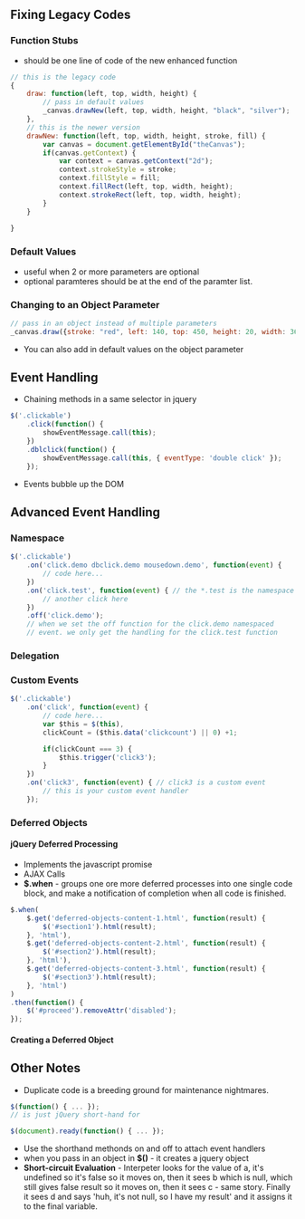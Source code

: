 ## Fixing Legacy Codes

### Function Stubs
- should be one line of code of the new enhanced function
```javascript
// this is the legacy code
{
    draw: function(left, top, width, height) {
        // pass in default values
        _canvas.drawNew(left, top, width, height, "black", "silver");
    },
    // this is the newer version
    drawNew: function(left, top, width, height, stroke, fill) {
        var canvas = document.getElementById("theCanvas");
        if(canvas.getContext) {
            var context = canvas.getContext("2d");
            context.strokeStyle = stroke;
            context.fillStyle = fill;
            context.fillRect(left, top, width, height);
            context.strokeRect(left, top, width, height);
        }
    }
    
}
```

### Default Values
- useful when 2 or more parameters are optional
- optional paramteres should be at the end of the paramter list.

### Changing to an Object Parameter
```javascript
// pass in an object instead of multiple parameters
_canvas.draw({stroke: "red", left: 140, top: 450, height: 20, width: 360});
```
- You can also add in default values on the object parameter

## Event Handling
- Chaining methods in a same selector in jquery
```javascript
$('.clickable')
    .click(function() {
        showEventMessage.call(this);
    })
    .dblclick(function() {
        showEventMessage.call(this, { eventType: 'double click' });
    });
```
- Events bubble up the DOM

## Advanced Event Handling

### Namespace
```javascript
$('.clickable')
    .on('click.demo dbclick.demo mousedown.demo', function(event) {
        // code here...
    })
    .on('click.test', function(event) { // the *.test is the namespace of an event
        // another click here
    })
    .off('click.demo');
    // when we set the off function for the click.demo namespaced
    // event. we only get the handling for the click.test function
```
### Delegation

### Custom Events
```javascript
$('.clickable')
    .on('click', function(event) {
        // code here...
        var $this = $(this), 
        clickCount = ($this.data('clickcount') || 0) +1;

        if(clickCount === 3) {
            $this.trigger('click3');
        }
    })
    .on('click3', function(event) { // click3 is a custom event
        // this is your custom event handler
    });
```
### Deferred Objects
#### jQuery Deferred Processing
- Implements the javascript promise
- AJAX Calls
- **$.when** - groups one ore more deferred processes into one single code block, and make a notification of completion when all code is finished.
```javascript
$.when(
    $.get('deferred-objects-content-1.html', function(result) {
        $('#section1').html(result);
    }, 'html'),
    $.get('deferred-objects-content-2.html', function(result) {
        $('#section2').html(result);
    }, 'html'),
    $.get('deferred-objects-content-3.html', function(result) {
        $('#section3').html(result);
    }, 'html')
)
.then(function() {
    $('#proceed').removeAttr('disabled');
});
```
#### Creating a Deferred Object


## Other Notes
- Duplicate code is a breeding ground for maintenance nightmares.
```javascript
$(function() { ... });
// is just jQuery short-hand for

$(document).ready(function() { ... });
```
- Use the shorthand methonds on and off to attach event handlers
- when you pass in an object in **$()** - it creates a jquery object
- **Short-circuit Evaluation** - Interpeter looks for the value of a, it's undefined so it's false so it moves on, then it sees b which is null, which still gives false result so it moves on, then it sees c - same story. Finally it sees d and says 'huh, it's not null, so I have my result' and it assigns it to the final variable.

